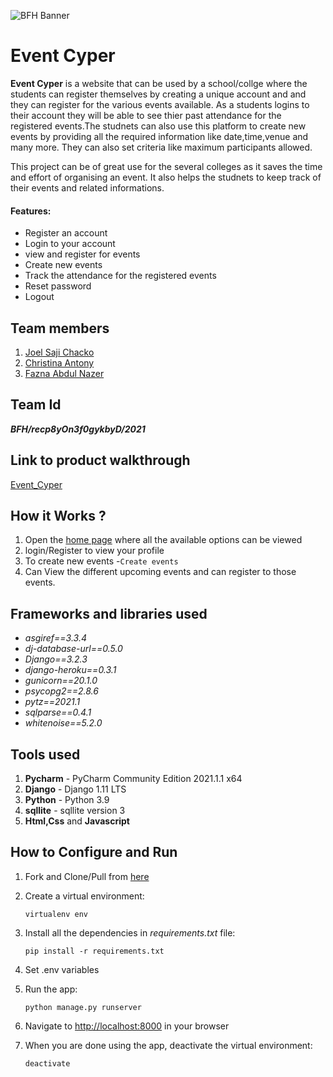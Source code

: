 ![BFH Banner](https://trello-attachments.s3.amazonaws.com/542e9c6316504d5797afbfb9/542e9c6316504d5797afbfc1/39dee8d993841943b5723510ce663233/Frame_19.png)
# Event Cyper
**Event Cyper** is a website that can be used by a school/collge where the students can register themselves by creating a unique account and and they can register for the various events available. As a students logins to their account they will be able to see thier past attendance for the registered events.The studnets can also use this platform to create new events by providing all the required information like date,time,venue and many more. They can also set criteria like maximum participants allowed.

This project can be of great use for the several colleges as it saves the time and effort of organising an event. It also helps the studnets to keep track of their events and related informations.

#### Features:
* Register an account
* Login to your account
* view and register for events
* Create new events
* Track the attendance for the registered events 
* Reset password
* Logout
## Team members
1. [Joel Saji Chacko](https://github.com/joelsajichacko)
2. [Christina Antony](https://github.com/tinaelsaantony)
3. [Fazna Abdul Nazer](https://github.com/faznan3nazer)
## Team Id
***BFH/recp8yOn3f0gykbyD/2021***
## Link to product walkthrough
[Event_Cyper](https://drive.google.com/file/d/1omK8rO9iepP7eLhh766g0Jynu9JGsdNc/view?usp=drivesdk)
## How it Works ?
1. Open the [home page](https://event-cyper.herokuapp.com/) where all the available options can be viewed 
2. login/Register to view your profile
3. To create new events -`Create events` 
4. Can View the different upcoming events and can register to those events.
## Frameworks and libraries used
- *asgiref==3.3.4*
- *dj-database-url==0.5.0*
- *Django==3.2.3*
- *django-heroku==0.3.1*
- *gunicorn==20.1.0*
- *psycopg2==2.8.6*
- *pytz==2021.1*
- *sqlparse==0.4.1*
- *whitenoise==5.2.0*

## Tools used
1. **Pycharm** - PyCharm Community Edition 2021.1.1 x64
2. **Django** - Django 1.11 LTS
3. **Python** - Python 3.9
4. **sqllite** - sqllite version 3
5. **Html,Css** and **Javascript** 
## How to Configure and Run
1. Fork and Clone/Pull from [here](https://github.com/joelsajichacko/Event_Cyper)
2. Create a virtual environment:
   
   `virtualenv env`
  
3. Install all the dependencies in *requirements.txt* file:

   `pip install -r requirements.txt`
   
4. Set .env variables
5. Run the app:

   `python manage.py runserver`  

6. Navigate to [http://localhost:8000](http://127.0.0.1:8000/) in your browser 
7. When you are done using the app, deactivate the virtual environment:

   `deactivate`

